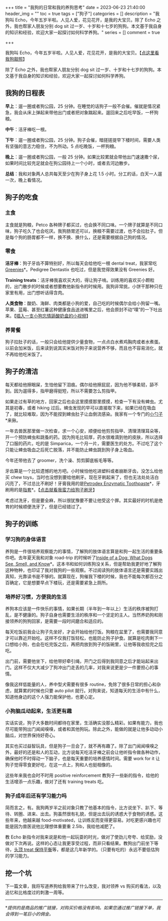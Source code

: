+++
title = "我狗的日常和我的养狗思考"
date = 2023-06-23 21:40:00
header_img = ""
toc = true
tags = ["狗子"]
categories = []
description = "我狗叫 Echo，今年五岁半啦。人见人爱，花见花开，是我的大宝贝。除了 Echo 之外，我也帮家人朋友分别 dog sit 过一岁、十岁和十七岁的狗狗。本文基于我自身的知识和经验，欢迎大家一起探讨如何科学养狗。"
series = []
comment = true

+++

我狗叫 Echo，今年五岁半啦。人见人爱，花见花开，是我的大宝贝。【[点这里看我狗靓照](https://www.instagram.com/p/CsHAcSwOGxG/)】

除了 Echo 之外，我也帮家人朋友分别 dog sit 过一岁、十岁和十七岁的狗狗。本文基于我自身的知识和经验，欢迎大家一起探讨如何科学养狗。

## 我狗的日程表

**早上**：遛一圈或者狗公园，25 分钟。在睡觉的话狗子一般不会催。催就是情况紧急，我会从床上弹起来带他出门或者把对象踹起来。遛回来之后吃早饭，一杯狗粮。

**中午**：洁牙棒吃一根。

**下午**：遛一圈或者狗公园，25 分钟。狗子会催，暗搓搓提早下楼时间，需要人类有坚强的意志力稳住，不为所动。5 点吃晚饭，一杯狗粮。

**晚上**：遛一圈或者狗公园，一般 25 分钟。如果比较累就会带他出门速速撒个尿，如果时间比较充足就会在狗公园待上一个小时，或者去河边散步。

**总结**：我和对象两人总共每天至少在狗子身上花 1.5 小时。分工的话，白天一人遛一次，晚上看情况。

## 狗子的吃食

### 主食

主食就是狗粮，Petco 各种牌子都买过，也会换不同口味。一个牌子就算是不同口味，狗子吃久了也会吃厌。我狗肠胃还可以，换粮不需要过渡，也不会拉肚子。但是每个狗的肠胃都不一样，换不换、换什么，还是需要根据自己狗的情况。

### 零食

**洁牙棒**：狗子牙齿不算特别好，所以每天会给他吃一根 dental treat，我家常吃[Greenies](https://amzn.to/3qVgsI1)\*。Pedigree Dentastix 也吃过，但是我觉得效果没有 Greenies 好。

**Training treats**：洁牙棒我喜欢买大的，得让狗子啃。训练用的喜欢买小颗粒的，出门散步的时候或者想要教他新指令的时候用。我狗非常挑，小饼干那种只在家里有用，出门想听话得含肉。

**人类食物**：酸奶、海鲜、肉类都是小狗的爱，自己吃的时候偶尔会给小狗留一嘴。苹果、蓝莓、甚至红薯这种健康食品送进嘴里之后，他会原封不动“噗”的一下吐出来。【[插入一支小狗忘情舔酸奶盒的小视频](https://youtube.com/shorts/PtxsKSxXtNI?feature=share)】

### 养胃餐

狗子拉肚子的话，一般只会给他提供少量食物，一点点白水煮鸡胸肉或者水煮蛋。以前会加米饭，后来读到说其实米饭对狗子来说营养不够，而且也不容易消化，就不再给他吃米饭了。

## 狗子的清洁

每天都给他擦眼屎，生怕他留下泪痕。偶尔给他擦屁屁，因为他不够柔韧，舔不到。因为遛得多，指甲磨得挺短，所以不需要怎么剪指甲。

如果走过有草的地方，回家之后也会这里摸摸那里摸摸，检查一下有没有蜱虫。尤其是初春，或者 hiking 过后。蜱虫发现的早可以直接取下来，如果已经在吸血了，就比较难取，因为不能捏到蜱虫肚子让血倒流感染。我家有一个专门的[小勺子](https://amzn.to/44aLKZC)\*来揪。

一年去兽医那里做一次检查，求一个心安，顺便给他剪剪指甲、清理清理耳朵等，开一个预防蜱虫和跳蚤的药。因为狗毛比较厚，药水很难滴到他的皮肤，所以选择了口服的药片。吃的是 Simparica，一个月一片，需要医生的处方。不过吃了这个只能让蜱虫吸血之后死亡脱落，并不能防止蜱虫跳到狗子身上吸血。

今年还带他去了 groomer，洗个澡、剪剪脚底板毛等等。

牙齿算是一个比较遗憾的地方吧。小时候怕他吃进塑料或者崩断牙齿，没怎么给他买 chew toys，当时也没想到要给他刷牙。现在牙刷起来了，但也无法处处洁白闪亮了，不过总比不刷好！牙膏我用的是[Petrodex Enzymatic Toothpaste](https://amzn.to/3r6IfVO)\*，牙刷用的是[指套](https://amzn.to/3psMieG)\*。【[点击就看我蛮力给狗子刷牙](https://youtube.com/shorts/85dC23pF960?feature=share)】

考虑过洗牙，但是要全麻，所以很犹豫要不要让他受这个罪。其实最好的时机是绝育的时候顺便洗牙了，但是已经错过了。

## 狗子的训练

### 学习狗的身体语言

养狗是一件很培养观察能力的事情，了解狗的肢体语言算是和狗一起生活的重要条件吧。去年夏天我和对象 road-trip 的时候听了[Inside of a Dog: What Dogs See, Smell, and Know](https://amzn.to/3NLlIqz)\*。这本书和如何训练狗没关系，但是帮助我更好地了解狗这种物种，也印证了我对我狗的一些观察。不过阅读狗的肢体语言还是需要实践出真知，光靠读书是不够的。就算现在，狗催我下楼的时候，我也不能每次都百分之百确定，它是想要早点下楼玩，还是需要紧急上厕所。

### 培养好习惯，方便我的生活

养狗本应该是一件快乐的事情，如果长期（半年到一年以上）生活的秩序被狗打乱，是不健康的。狗子自身也需要生活的秩序和一个坚定的主人。当然养奶狗和刚接领养的狗狗回家，是需要一段时间磨合和适应的。

每天吃饭前我会让狗子先坐好，才会开始给他打饭。狗粮在盆里了，也需要我同意才可以靠近开始吃。这样不仅我打饭轻松，也能防止狗子护食。就算是吃肉剩下一口想给小狗，也会在吃完饭之后，再把肉放到狗子的饭碗里，让他等我收拾完之后吃。

出门前，需要他坐下，给他带好牵引绳，开门之后得到我同意之后才能站起来出门。这样不仅大大减少了狗冲出门走丢的几率，对我来说更是少一件要担心的事情。

像我这样低能量的人，养中型犬需要有很多 routine，免除了很多日常的担心和杂虑，就算累的时候也只要 auto pilot 就行。对狗来说，知道每天的生活中有什么，知道他身边的这个人强力能保护他，也更心定。

### 小狗脑瓜动起来，生活更有趣

实话实说，狗子大多数时间都待在家里，生活确实没那么精彩。如果有能力，我也尽可能带狗出门闻闻嗅嗅，或者和其他狗玩。除此之外，能做的就是让他多动动小脑瓜，对世界保持好奇心。

其实也买过益智玩具，但是狗子一旦会了，就不再有趣了。除了出门闻闻嗅嗅之外，最好的还是和人的互动，比方说每天吃洁牙棒之前会让他听指令做各种动作，确保他时不时得动一下脑子，也是每天重要的培养感情时间。需要 work for it 让狗子觉得零食更好吃，在这一点上，狗和人也挺相像的。

这些年来我也会时不时用 positive reinforcement 教狗子一些新的指令，给他的生活增添一点乐趣，做对了还有 training treats 吃。

### 狗子成年后还有学习能力吗

简而言之，有。我狗两岁半之前对象只教了他基本的指令，比方说坐下、趴下、等待、转圈、进来、出去。狗虽然很有礼貌，但是出去玩的诱惑大于食物的诱惑。这些年来，他越来越 food-motivated，让训练反而变得更容易。对吃更感兴趣也可能是因为兽医说他比理想体重要重 2.5lb，我给他减肥了。

教 Echo 新指令对我来说是和他一起玩耍的时光，做对了使劲儿夸夸、给奖励，没做对下次再说。这样的心态让我更享受过程，而非只看结果。教狗出门前坐下等待，[头顶 treat 保持平衡](https://youtube.com/shorts/KYRvsaHs5CY?feature=share)等，都是这几年新学的。（只要有吃的）永远不要低估狗的学习能力。

## 挖一个坑

下一篇文章，我将写道养狗给我带来了什么改变，我对领养 vs 购买的看法，以及追忆和比格度过的刺激一周等。

---

\*_提供的是商品的推广链接，对购买价格没有影响。如果您通过推广链接下单，我会得到一笔巨小的佣金。_
